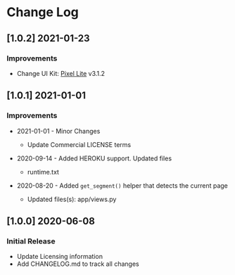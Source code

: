 # Change Log

## [1.0.2] 2021-01-23
### Improvements

- Change UI Kit: [Pixel Lite](https://github.com/themesberg/pixel-bootstrap-ui-kit/releases) v3.1.2  

## [1.0.1] 2021-01-01
### Improvements

- 2021-01-01 - Minor Changes
    - Update Commercial LICENSE terms 

- 2020-09-14 - Added HEROKU support. Updated files
    - runtime.txt  

- 2020-08-20 - Added `get_segment()` helper that detects the current page
    - Updated files(s): app/views.py

## [1.0.0] 2020-06-08
### Initial Release

- Update Licensing information
- Add CHANGELOG.md to track all changes

